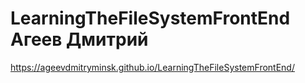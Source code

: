 # LearningTheFileSystemFrontEnd Агеев Дмитрий

https://ageevdmitryminsk.github.io/LearningTheFileSystemFrontEnd/

